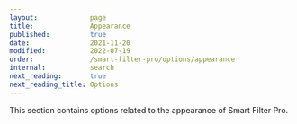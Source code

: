 ```yaml
---
layout:             page
title:              Appearance
published:          true
date:               2021-11-20
modified:           2022-07-19
order:              /smart-filter-pro/options/appearance
internal:           search
next_reading:       true
next_reading_title: Options
---
```

  
This section contains options related to the appearance of Smart Filter Pro. 